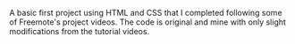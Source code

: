 A basic first project using HTML and CSS that I completed following some of Freemote's project videos. The code is original and mine with only slight modifications from the tutorial videos.

